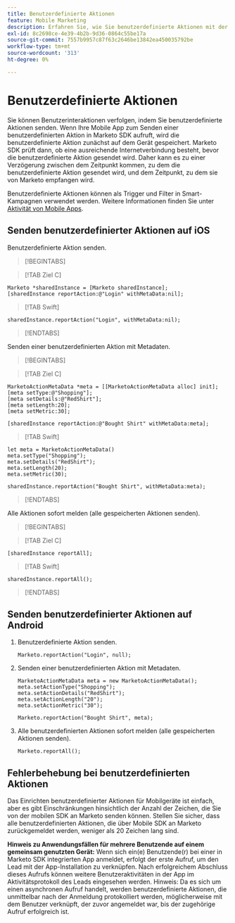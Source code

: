 ```yaml
---
title: Benutzerdefinierte Aktionen
feature: Mobile Marketing
description: Erfahren Sie, wie Sie benutzerdefinierte Aktionen mit der Marketo Mobile SDK für iOS und Android senden und melden, offline in die Warteschlange stellen, Trigger Smart-Kampagnen durchführen und die 20 Zeichen…
exl-id: 8c2698ce-4e39-4b2b-9d36-0864c55be17a
source-git-commit: 7557b9957c87f63c2646be13842ea450035792be
workflow-type: tm+mt
source-wordcount: '313'
ht-degree: 0%

---
```


# Benutzerdefinierte Aktionen

Sie können Benutzerinteraktionen verfolgen, indem Sie benutzerdefinierte Aktionen senden. Wenn Ihre Mobile App zum Senden einer benutzerdefinierten Aktion in Marketo SDK aufruft, wird die benutzerdefinierte Aktion zunächst auf dem Gerät gespeichert. Marketo SDK prüft dann, ob eine ausreichende Internetverbindung besteht, bevor die benutzerdefinierte Aktion gesendet wird. Daher kann es zu einer Verzögerung zwischen dem Zeitpunkt kommen, zu dem die benutzerdefinierte Aktion gesendet wird, und dem Zeitpunkt, zu dem sie von Marketo empfangen wird.

Benutzerdefinierte Aktionen können als Trigger und Filter in Smart-Kampagnen verwendet werden. Weitere Informationen finden Sie unter [Aktivität von Mobile Apps](https://experienceleague.adobe.com/de/docs/marketo/using/product-docs/core-marketo-concepts/smart-campaigns/flow-actions/triggers-and-filters-for-mobile-smart-campaigns).

## Senden benutzerdefinierter Aktionen auf iOS

Benutzerdefinierte Aktion senden.

>[!BEGINTABS]

>[!TAB Ziel C]

```
Marketo *sharedInstance = [Marketo sharedInstance];
[sharedInstance reportAction:@"Login" withMetaData:nil];
```

>[!TAB Swift]

```
sharedInstance.reportAction("Login", withMetaData:nil);
```

>[!ENDTABS]

Senden einer benutzerdefinierten Aktion mit Metadaten.

>[!BEGINTABS]

>[!TAB Ziel C]

```
MarketoActionMetaData *meta = [[MarketoActionMetaData alloc] init];
[meta setType:@"Shopping"];
[meta setDetails:@"RedShirt"];
[meta setLength:20];
[meta setMetric:30];

[sharedInstance reportAction:@"Bought Shirt" withMetaData:meta];
```

>[!TAB Swift]

```
let meta = MarketoActionMetaData()
meta.setType("Shopping");
meta.setDetails("RedShirt");
meta.setLength(20);
meta.setMetric(30);

sharedInstance.reportAction("Bought Shirt", withMetaData:meta);
```

>[!ENDTABS]

Alle Aktionen sofort melden (alle gespeicherten Aktionen senden).

>[!BEGINTABS]

>[!TAB Ziel C]

```
[sharedInstance reportAll];
```

>[!TAB Swift]

```
sharedInstance.reportAll();
```

>[!ENDTABS]

## Senden benutzerdefinierter Aktionen auf Android

1. Benutzerdefinierte Aktion senden.

   ```
   Marketo.reportAction("Login", null);
   ```

1. Senden einer benutzerdefinierten Aktion mit Metadaten.

   ```
   MarketoActionMetaData meta = new MarketoActionMetaData();
   meta.setActionType("Shopping");
   meta.setActionDetails("RedShirt");
   meta.setActionLength("20");
   meta.setActionMetric("30");
   
   Marketo.reportAction("Bought Shirt", meta);
   ```

1. Alle benutzerdefinierten Aktionen sofort melden (alle gespeicherten Aktionen senden).

   ```
   Marketo.reportAll();
   ```

## Fehlerbehebung bei benutzerdefinierten Aktionen

Das Einrichten benutzerdefinierter Aktionen für Mobilgeräte ist einfach, aber es gibt Einschränkungen hinsichtlich der Anzahl der Zeichen, die Sie von der mobilen SDK an Marketo senden können. Stellen Sie sicher, dass alle benutzerdefinierten Aktionen, die über Mobile SDK an Marketo zurückgemeldet werden, weniger als 20 Zeichen lang sind.

**Hinweis zu Anwendungsfällen für mehrere Benutzende auf einem gemeinsam genutzten Gerät:** Wenn sich ein(e) Benutzende(r) bei einer in Marketo SDK integrierten App anmeldet, erfolgt der erste Aufruf, um den Lead mit der App-Installation zu verknüpfen. Nach erfolgreichem Abschluss dieses Aufrufs können weitere Benutzeraktivitäten in der App im Aktivitätsprotokoll des Leads eingesehen werden. Hinweis: Da es sich um einen asynchronen Aufruf handelt, werden benutzerdefinierte Aktionen, die unmittelbar nach der Anmeldung protokolliert werden, möglicherweise mit dem Benutzer verknüpft, der zuvor angemeldet war, bis der zugehörige Aufruf erfolgreich ist.
